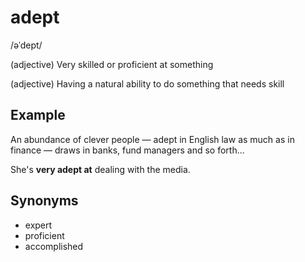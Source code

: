 # adept

/əˈdept/

(adjective) Very skilled or proficient at something

(adjective) Having a natural ability to do something that needs skill

## Example

An abundance of clever people — adept in English law as much as in finance — draws in banks, fund managers and so forth...

She's **very adept at** dealing with the media.

## Synonyms

+ expert
+ proficient
+ accomplished
